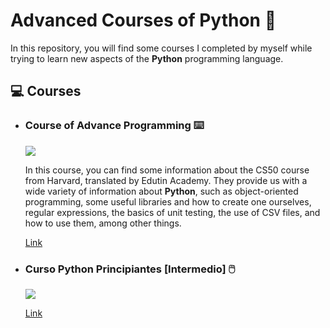 # Advanced Courses of Python 💾
<p>In this repository, you will find some courses I completed by myself while trying to learn new aspects of the <b>Python</b> programming language.</p>

## 💻 Courses 
<ul>
  <li><h3>Course of Advance Programming ⌨️</h3>
  <img src="https://img.shields.io/badge/Python-blue?logo=Python&logoColor=yellow">
  <p>In this course, you can find some information about the CS50 course from Harvard, translated by Edutin Academy. They provide us with a wide variety of information about <b>Python</b>, such as object-oriented programming, some useful libraries and how to create one ourselves, regular expressions, the basics of unit testing, the use of CSV files, and how to use them, among other things.</p>
  <p><a href="https://edutin.com/curso-de-programacion-avanzada">Link</a></p>
  </li>
  <li><h3>Curso Python Principiantes [Intermedio] 🖱️</h3>
  <img src="https://img.shields.io/badge/Python-blue?logo=Python&logoColor=yellow"> 
    <p><a href="https://youtu.be/TbcEqkabAWU?si=9-3lGV_VgnrhxgDF">Link</a></p>
  </li>
</ul>
